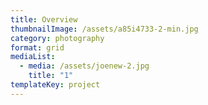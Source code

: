 ```yaml
---
title: Overview
thumbnailImage: /assets/a85i4733-2-min.jpg
category: photography
format: grid
mediaList:
  - media: /assets/joenew-2.jpg
    title: "1"
templateKey: project
---
```


